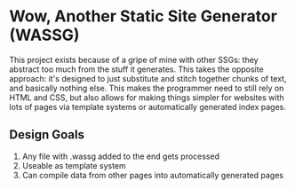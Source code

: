 # Wow, Another Static Site Generator (WASSG)
This project exists because of a gripe of mine with other SSGs: they abstract too much from the stuff it generates. This takes the opposite approach: it's designed to just substitute and stitch together chunks of text, and basically nothing else. This makes the programmer need to still rely on HTML and CSS, but also allows for making things simpler for websites with lots of pages via template systems or automatically generated index pages.

## Design Goals
1. Any file with .wassg added to the end gets processed
2. Useable as template system
3. Can compile data from other pages into automatically generated pages

